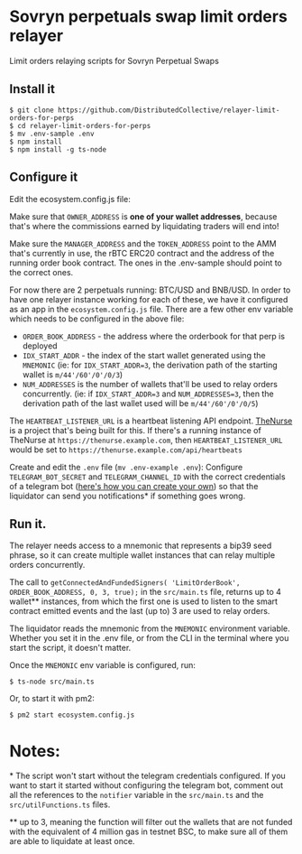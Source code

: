 # Sovryn perpetuals swap limit orders relayer
Limit orders relaying scripts for Sovryn Perpetual Swaps
 
## Install it
```
$ git clone https://github.com/DistributedCollective/relayer-limit-orders-for-perps
$ cd relayer-limit-orders-for-perps
$ mv .env-sample .env
$ npm install
$ npm install -g ts-node
``` 

## Configure it

Edit the ecosystem.config.js file:

Make sure that `OWNER_ADDRESS` is **one of your wallet addresses**, because that's where the commissions earned by liquidating traders will end into!

Make sure the `MANAGER_ADDRESS` and the `TOKEN_ADDRESS` point to the AMM that's currently in use, the rBTC ERC20 contract and the address of the running order book contract. The ones in the .env-sample should point to the correct ones.

For now there are 2 perpetuals running: BTC/USD and BNB/USD. In order to have one relayer instance working for each of these, we have it configured as an app in the `ecosystem.config.js` file. There are a few other env variable which needs to be configured in the above file:
- `ORDER_BOOK_ADDRESS` - the address where the orderbook for that perp is deployed
- `IDX_START_ADDR` - the index of the start wallet generated using the `MNEMONIC` (ie: for `IDX_START_ADDR=3`, the derivation path of the starting wallet is `m/44'/60'/0'/0/3`)
- `NUM_ADDRESSES` is the number of wallets that'll be used to relay orders concurrently. (ie: if `IDX_START_ADDR=3` and `NUM_ADDRESSES=3`, then the derivation path of the last wallet used will be `m/44'/60'/0'/0/5`)

The `HEARTBEAT_LISTENER_URL` is a heartbeat listening API endpoint. [TheNurse](https://github.com/DistributedCollective/TheNurse) is a project that's being built for this. If there's a running instance of TheNurse at `https://thenurse.example.com`, then `HEARTBEAT_LISTENER_URL` would be set to `https://thenurse.example.com/api/heartbeats`

Create and edit the `.env` file (`mv .env-example .env`):
Configure `TELEGRAM_BOT_SECRET` and `TELEGRAM_CHANNEL_ID` with the correct credentials of a telegram bot ([here's how you can create your own](https://core.telegram.org/bots#3-how-do-i-create-a-bot)) so that the liquidator can send you notifications* if something goes wrong.

## Run it.

The relayer needs access to a mnemonic that represents a bip39 seed phrase, so it can create multiple wallet instances that can relay multiple orders concurrently.

The call to `getConnectedAndFundedSigners( 'LimitOrderBook', ORDER_BOOK_ADDRESS, 0, 3, true);` in the `src/main.ts` file, returns up to 4 wallet** instances, from which the first one is used to listen to the smart contract emitted events and the last (up to) 3 are used to relay orders.

The liquidator reads the mnemonic from the `MNEMONIC` environment variable. Whether you set it in the .env file, or from the CLI in the terminal where you start the script, it doesn't matter.

Once the `MNEMONIC` env variable is configured, run:
```
$ ts-node src/main.ts
```

Or, to start it with pm2:

```
$ pm2 start ecosystem.config.js
```


# Notes:

\* The script won't start without the telegram credentials configured. If you want to start it started without configuring the telegram bot, comment out all the references to the `notifier` variable in the `src/main.ts` and the `src/utilFunctions.ts` files.
  
** up to 3, meaning the function will filter out the wallets that are not funded with the equivalent of 4 million gas in testnet BSC, to make sure all of them are able to liquidate at least once.
